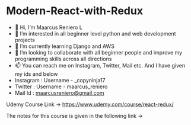 # Modern-React-with-Redux

- 👋 Hi, I’m Maarcus Reniero L
- 👀 I’m interested in all beginner level python and web development projects
- 🌱 I’m currently learning Django and AWS 
- 💞️ I’m looking to collaborate with all beginner people and improve my programming skills across all directions
- 📫 You can reach me on Instagram, Twitter, Mail etc. And I have given my ids and below 
- Instagram : Username - _copyninja17
- Twitter : Username - maarcus_reniero
- Mail Id : maarcusreniero@gmail.com


Udemy Course Link -> https://www.udemy.com/course/react-redux/

The notes for this course is given in the following link -> 

